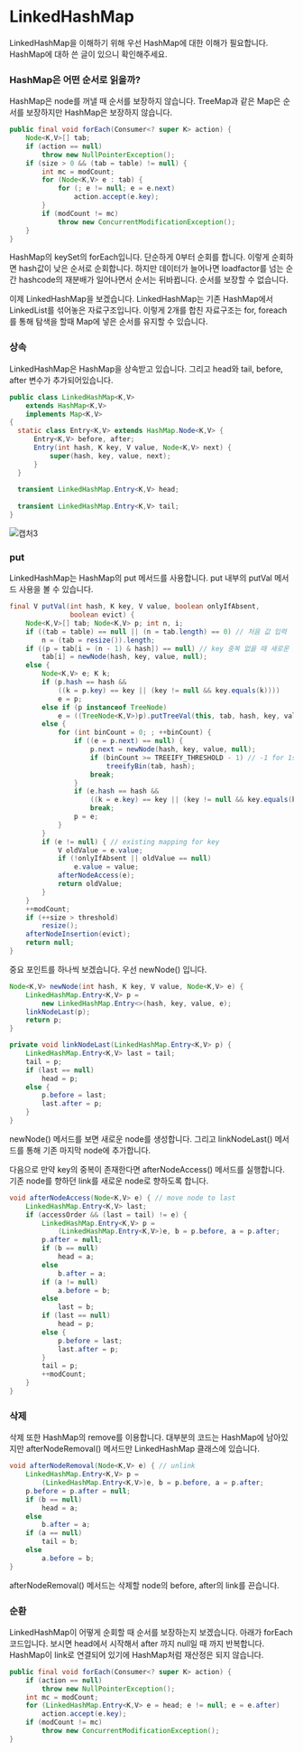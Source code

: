 # LinkedHashMap
LinkedHashMap을 이해하기 위해 우선 HashMap에 대한 이해가 필요합니다. HashMap에 대하 쓴 글이 있으니 확인해주세요.

### HashMap은 어떤 순서로 읽을까?
HashMap은 node를 꺼낼 때 순서를 보장하지 않습니다. TreeMap과 같은 Map은 순서를 보장하지만 HashMap은 보장하지 않습니다.
````java
public final void forEach(Consumer<? super K> action) {
    Node<K,V>[] tab;
    if (action == null)
        throw new NullPointerException();
    if (size > 0 && (tab = table) != null) {
        int mc = modCount;
        for (Node<K,V> e : tab) {
            for (; e != null; e = e.next)
                action.accept(e.key);
        }
        if (modCount != mc)
            throw new ConcurrentModificationException();
    }
}
````
HashMap의 keySet의 forEach입니다. 단순하게 0부터 순회를 합니다. 이렇게 순회하면 hash값이 낮은 순서로 순회합니다.
하지만 데이터가 늘어나면 loadfactor를 넘는 순간 hashcode의 재분배가 일어나면서 순서는 뒤바뀝니다. 순서를 보장할 수 없습니다.

이제 LinkedHashMap을 보겠습니다. LinkedHashMap는 기존 HashMap에서 LinkedList를 섞어놓은 자료구조입니다.
이렇게 2개를 합친 자료구조는 for, foreach를 통해 탐색을 할때 Map에 넣은 순서를 유지할 수 있습니다.

### 상속
LinkedHashMap은 HashMap을 상속받고 있습니다. 그리고 head와 tail, before, after 변수가 추가되어있습니다.
````java
public class LinkedHashMap<K,V>
    extends HashMap<K,V>
    implements Map<K,V>
{
  static class Entry<K,V> extends HashMap.Node<K,V> {
      Entry<K,V> before, after;
      Entry(int hash, K key, V value, Node<K,V> next) {
          super(hash, key, value, next);
      }
  }
  
  transient LinkedHashMap.Entry<K,V> head;
  
  transient LinkedHashMap.Entry<K,V> tail;
}
````
![캡처3](https://user-images.githubusercontent.com/42162127/229112739-4f5ec713-f919-4bf3-83c7-92b86eb11d48.PNG)

### put
LinkedHashMap는 HashMap의 put 메서드를 사용합니다. put 내부의 putVal 메서드 사용을 볼 수 있습니다.
````java
final V putVal(int hash, K key, V value, boolean onlyIfAbsent,
               boolean evict) {
    Node<K,V>[] tab; Node<K,V> p; int n, i;
    if ((tab = table) == null || (n = tab.length) == 0) // 처음 값 입력
        n = (tab = resize()).length;
    if ((p = tab[i = (n - 1) & hash]) == null) // key 중복 없을 때 새로운 노드 생성
        tab[i] = newNode(hash, key, value, null);
    else {
        Node<K,V> e; K k;
        if (p.hash == hash &&
            ((k = p.key) == key || (key != null && key.equals(k))))
            e = p;
        else if (p instanceof TreeNode)
            e = ((TreeNode<K,V>)p).putTreeVal(this, tab, hash, key, value);
        else {
            for (int binCount = 0; ; ++binCount) {
                if ((e = p.next) == null) {
                    p.next = newNode(hash, key, value, null);
                    if (binCount >= TREEIFY_THRESHOLD - 1) // -1 for 1st
                        treeifyBin(tab, hash);
                    break;
                }
                if (e.hash == hash &&
                    ((k = e.key) == key || (key != null && key.equals(k))))
                    break;
                p = e;
            }
        }
        if (e != null) { // existing mapping for key
            V oldValue = e.value;
            if (!onlyIfAbsent || oldValue == null)
                e.value = value;
            afterNodeAccess(e);
            return oldValue;
        }
    }
    ++modCount;
    if (++size > threshold)
        resize();
    afterNodeInsertion(evict);
    return null;
}
````
중요 포인트를 하나씩 보겠습니다.
우선 newNode() 입니다.
````java
Node<K,V> newNode(int hash, K key, V value, Node<K,V> e) {
    LinkedHashMap.Entry<K,V> p =
        new LinkedHashMap.Entry<>(hash, key, value, e);
    linkNodeLast(p);
    return p;
}

private void linkNodeLast(LinkedHashMap.Entry<K,V> p) {
    LinkedHashMap.Entry<K,V> last = tail;
    tail = p;
    if (last == null)
        head = p;
    else {
        p.before = last;
        last.after = p;
    }
}
````
newNode() 메서드를 보면 새로운 node를 생성합니다. 그리고 linkNodeLast() 메서드를 통해 기존 마지막 node에 추가합니다.

다음으로 만약 key의 중복이 존재한다면 afterNodeAccess() 메서드를 실행합니다. 기존 node를 향하던 link를 새로운 node로 향하도록 합니다.
````java
void afterNodeAccess(Node<K,V> e) { // move node to last
    LinkedHashMap.Entry<K,V> last;
    if (accessOrder && (last = tail) != e) {
        LinkedHashMap.Entry<K,V> p =
            (LinkedHashMap.Entry<K,V>)e, b = p.before, a = p.after;
        p.after = null;
        if (b == null)
            head = a;
        else
            b.after = a;
        if (a != null)
            a.before = b;
        else
            last = b;
        if (last == null)
            head = p;
        else {
            p.before = last;
            last.after = p;
        }
        tail = p;
        ++modCount;
    }
}
````

### 삭제
삭제 또한 HashMap의 remove를 이용합니다. 대부분의 코드는 HashMap에 남아있지만 afterNodeRemoval() 메서드만 LinkedHashMap 클래스에
있습니다.
````java
void afterNodeRemoval(Node<K,V> e) { // unlink
    LinkedHashMap.Entry<K,V> p =
        (LinkedHashMap.Entry<K,V>)e, b = p.before, a = p.after;
    p.before = p.after = null;
    if (b == null)
        head = a;
    else
        b.after = a;
    if (a == null)
        tail = b;
    else
        a.before = b;
}
````
afterNodeRemoval() 메서드는 삭제할 node의 before, after의 link를 끈습니다.

### 순환
LinkedHashMap이 어떻게 순회할 때 순서를 보장하는지 보겠습니다. 아래가 forEach 코드입니다.
보시면 head에서 시작해서 after 까지 null일 때 까지 반복합니다. HashMap이 link로 연결되어 있기에 HashMap처럼 재산정은 되지 않습니다.

````java
public final void forEach(Consumer<? super K> action) {
    if (action == null)
        throw new NullPointerException();
    int mc = modCount;
    for (LinkedHashMap.Entry<K,V> e = head; e != null; e = e.after)
        action.accept(e.key);
    if (modCount != mc)
        throw new ConcurrentModificationException();
}
````

